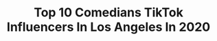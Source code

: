 ---
title: Top 10 Comedians TikTok Influencers In Los Angeles In 2020
description: >-
  Find top comedians TikTok influencers in Los Angeles in 2020. Most popular hashtags: #losangeles #coronavirus #laugh #tiktok.
platform: TikTok
profiles:
  - username: "richievalentino"
    fullname: >-
      Richie Valentino 
    location: "United States"
    followers: 80135
    engagement: 64322
    commentsToLikes: 0.032365
    id: ck9m0zypbcrtz0j78q1e03kjm
    verified: true
    hashtags: "#thisisquitting, #featureme, #vegas, #friends"
  - username: "nathanhurdcomedy"
    fullname: >-
      Nathan Hurd
    location: "United States"
    followers: 226112
    engagement: 1796
    commentsToLikes: 0.038378
    id: ck9e0flve5u4m0j78hflwv6xu
    verified: false
    hashtags: "#littlethings, #skateboarding, #lovemom, #youareawesome"
  - username: "jennyzigrino"
    fullname: >-
      JennyZigrino
    location: "United States"
    followers: 25336
    engagement: 1196
    commentsToLikes: 0.017299
    id: ck8zazs7s3m670j78b28a88u7
    verified: false
    hashtags: "#everydayheroes, #lifeathomequiz, #freezeframe, #levelup"
  - username: "iammikefeeney"
    fullname: >-
      Mike Feeney
    location: "United States"
    followers: 267793
    engagement: 1729
    commentsToLikes: 0.003288
    id: ck9dxg1fct43f0j786xbpnfve
    verified: false
    hashtags: "#impressionsapp, #police, #coronavirus, #dogsoftiktok"
  - username: "concretecomedy"
    fullname: >-
      Concrete
    location: "United States"
    followers: 11915
    engagement: 637
    commentsToLikes: 0.033292
    id: ck9vaxjd8ku7z0j78yrtl8nrq
    verified: false
    hashtags: "#musica, #meme, #raza, #everydayscience"
  - username: "tchenchilla"
    fullname: >-
      Tiffany
    location: "United States"
    followers: 62946
    engagement: 1927
    commentsToLikes: 0.023880
    id: ck9a6q48948ox0j786p3ku5wb
    verified: false
    hashtags: "#lastresort, #diamond, #thankful, #hotguy"
  - username: "sammyobeid"
    fullname: >-
      Sammy Obeid
    location: "United States"
    followers: 9002
    engagement: 1009
    commentsToLikes: 0.023179
    id: ck9uwgpbuvu5q0j789z4yl96z
    verified: false
    hashtags: "#oxygen, #howareyoudoing, #chef, #makeup"
  - username: "waitorcreate"
    fullname: >-
      Brandon Brown
    location: "United States"
    followers: 10937
    engagement: 1007
    commentsToLikes: 0.042147
    id: ck8qmy95ss97w0j78oho86rq4
    verified: false
    hashtags: "#comedian, #tiktokdiy, #esportsforall, #yearbook2020"
  - username: "officialmikedrop"
    fullname: >-
      Michael Brent
    location: "United States"
    followers: 68735
    engagement: 1385
    commentsToLikes: 0.022134
    id: cka0iny9hehpc0i78jqnbyn66
    verified: false
    hashtags: "#guitar, #conversations, #audio, #losangeles"
  - username: "92angel"
    fullname: >-
      Ángel AR
    location: "United States"
    followers: 7178
    engagement: 722
    commentsToLikes: 0.054170
    id: ck9ne52ucd7gw0j78my4ds812
    verified: false
    hashtags: "#panzon, #roseschallenge, #losangeles, #aburrido"
---